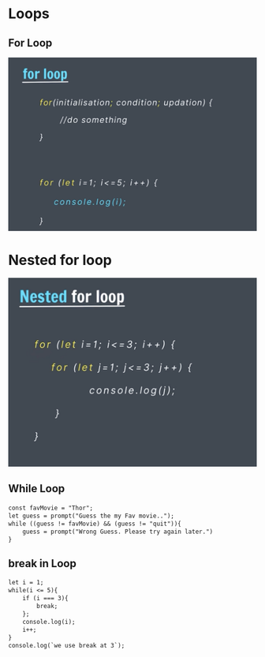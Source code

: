 # Loops

## For Loop

![](image4/for-loop.png)

# Nested for loop

![](image4/Nested%20for%20loop.png)

## While Loop

```
const favMovie = "Thor";
let guess = prompt("Guess the my Fav movie..");
while ((guess != favMovie) && (guess != "quit")){
    guess = prompt("Wrong Guess. Please try again later.")
}
```

## break in Loop

```
let i = 1;
while(i <= 5){
    if (i === 3){
        break;
    };
    console.log(i);
    i++;
}
console.log(`we use break at 3`);
```
